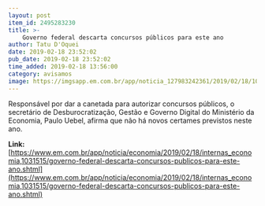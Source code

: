 ```yaml
---
layout: post
item_id: 2495283230
title: >-
    Governo federal descarta concursos públicos para este ano
author: Tatu D'Oquei
date: 2019-02-18 23:52:02
pub_date: 2019-02-18 23:52:02
time_added: 2019-02-18 13:56:00
category: avisamos
image: https://imgsapp.em.com.br/app/noticia_127983242361/2019/02/18/1031515/20190218110615378454e.jpg
---
```


Responsável por dar a canetada para autorizar concursos públicos, o secretário de Desburocratização, Gestão e Governo Digital do Ministério da Economia, Paulo Uebel, afirma que não há novos certames previstos neste ano.

**Link:** [https://www.em.com.br/app/noticia/economia/2019/02/18/internas_economia,1031515/governo-federal-descarta-concursos-publicos-para-este-ano.shtml](https://www.em.com.br/app/noticia/economia/2019/02/18/internas_economia,1031515/governo-federal-descarta-concursos-publicos-para-este-ano.shtml)

